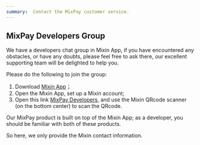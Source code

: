 ```yaml
---
summary:  Contact the MixPay customer service.
---
```




## MixPay Developers Group 



We have a developers chat group in Mixin App, if you have encountered any obstacles, or have any doubts, please feel free to ask there, our excellent supporting team will be delighted to help you.



Please do the following to join the group: 



  1. Download [Mixin App](https://mixin.one/messenger)；
  2. Open the Mixin App, set up a Mixin account;
  3. Open this link [MixPay Developers](https://mixin.one/codes/3d713386-e987-4d94-8764-b43e77a8d429), and use the Mixin QRcode scanner (on the bottom center) to scan the QRcode.



Our MixPay product is built on top of the Mixin App; as a developer, you should be familiar with both of these products.

So here, we only provide the Mixin contact information.


